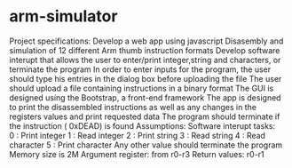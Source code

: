 # arm-simulator
Project specifications:
Develop a web app using javascript 
Disasembly and simulation of 12 different Arm thumb instruction formats
Develop software interupt that allows the user to enter/print integer,string and characters, or terminate the program
In order to enter inputs for the program, the user should type his entries in the dialog box before uploading the file
The user should upload a file containing instructions in a binary format
The GUI is designed using the Bootstrap, a front-end framework
The app is designed to print the disassembled instructions as well as any changes in the registers values and print requested data
The program should terminate if the instruction ( 0xDEAD) is found
Assumptions:
Software interupt tasks:  
0 : Print integer
1 : Read integer
2 : Print string
3 : Read string 
4 : Read character
5 : Print character
Any other value should terminate the program
Memory size is 2M
Argument register: from r0-r3
Return values: r0-r1
